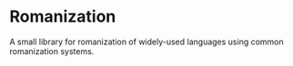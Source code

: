 # Romanization
A small library for romanization of widely-used languages using common romanization systems.
